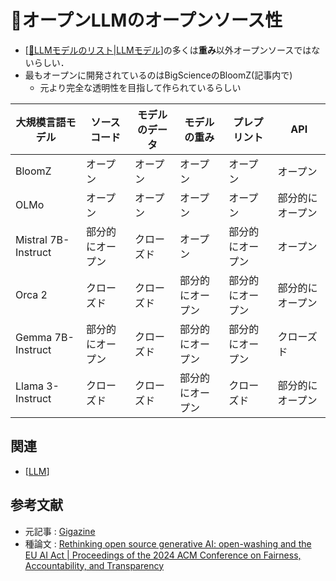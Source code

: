 # 📰オープンLLMのオープンソース性

- [[📒LLMモデルのリスト|LLMモデル]]の多くは**重み**以外オープンソースではないらしい．
- 最もオープンに開発されているのはBigScienceのBloomZ(記事内で)
  - 元より完全な透明性を目指して作られているらしい

| 大規模言語モデル            | ソースコード   | モデルのデータ | モデルの重み   | プレプリント   | API      |
|---------------------|----------|---------|----------|----------|----------|
| BloomZ              | オープン     | オープン    | オープン     | オープン     | オープン     |
| OLMo                | オープン     | オープン    | オープン     | オープン     | 部分的にオープン |
| Mistral 7B-Instruct | 部分的にオープン | クローズド   | オープン     | 部分的にオープン | オープン     |
| Orca 2              | クローズド    | クローズド   | 部分的にオープン | 部分的にオープン | 部分的にオープン |
| Gemma 7B-Instruct   | 部分的にオープン | クローズド   | 部分的にオープン | 部分的にオープン | クローズド    |
| Llama 3-Instruct    | クローズド    | クローズド   | 部分的にオープン | クローズド    | 部分的にオープン |

## 関連
- [[LLM]]

## 参考文献
- 元記事 : [Gigazine](https://gigazine.net/news/20240627-open-source-ai-model/)
- 種論文 : [Rethinking open source generative AI: open-washing and the EU AI Act | Proceedings of the 2024 ACM Conference on Fairness, Accountability, and Transparency](https://dl.acm.org/doi/10.1145/3630106.3659005)

[//begin]: # "Autogenerated link references for markdown compatibility"
[📒LLMモデルのリスト|LLMモデル]: ../%F0%9F%93%92LLM%E3%83%A2%E3%83%87%E3%83%AB%E3%81%AE%E3%83%AA%E3%82%B9%E3%83%88.md "📒LLMモデルのリスト"
[LLM]: ../Literature/LLM.md "LLM"
[//end]: # "Autogenerated link references"